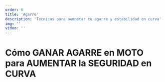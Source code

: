 ```yaml
---
order: 6
title: 'Agarre'
description: 'Tecnicas para aumnetar tu agarre y estabilidad en curva'
img: ''
video: ''
---
```


# Cómo GANAR AGARRE en MOTO para AUMENTAR la SEGURIDAD en CURVA